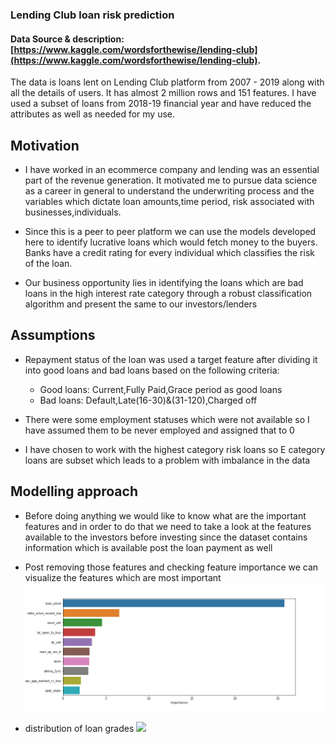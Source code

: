 ### Lending Club loan risk prediction

#### Data Source & description: [https://www.kaggle.com/wordsforthewise/lending-club](https://www.kaggle.com/wordsforthewise/lending-club).
The data is loans lent on Lending Club platform from 2007 - 2019 along with all the details of users. It has almost 2 million rows and 151 features. 
I have used a subset of loans from 2018-19 financial year and have reduced the attributes as well as needed for my use.
 
## Motivation
- I have worked in an ecommerce company and lending was an essential part of the revenue generation. It motivated me to pursue data science as 
a career in general to understand the underwriting process and the variables which dictate loan amounts,time period, risk associated with businesses,individuals.

- Since this is a peer to peer platform we can use the models developed here to identify lucrative loans which would fetch money to the buyers.
Banks have a credit rating for every individual which classifies the risk of the loan.

- Our business opportunity lies in identifying the loans which are bad loans in the high interest rate category through a robust classification 
algorithm and present the same to our investors/lenders

## Assumptions

- Repayment status of the loan was used a target feature after dividing it into good loans and bad loans based on the following criteria:

  - Good loans: Current,Fully Paid,Grace period as good loans
  - Bad loans: Default,Late(16-30)&(31-120),Charged off

- There were some employment statuses which were not available so I have assumed them to be never employed and assigned that to 0

- I have chosen to work with the highest category risk loans so E category loans are subset which leads to a problem with imbalance in the data

## Modelling approach
- Before doing anything we would like to know what are the important features and in order to do that we need to take a look at the features 
available to the investors before investing since the dataset contains information which is available post the loan payment as well

- Post removing those features and checking feature importance we can visualize the features which are most important 
![](images/feature_importance.png)

- distribution of loan grades 
![](loan_grade_dis.png)
